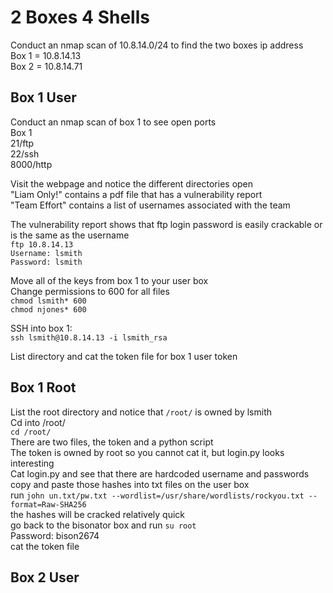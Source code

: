 # 2 Boxes 4 Shells
Conduct an nmap scan of 10.8.14.0/24 to find the two boxes ip address\
Box 1 = 10.8.14.13\
Box 2 = 10.8.14.71

## Box 1 User
Conduct an nmap scan of box 1 to see open ports\
Box 1\
21/ftp\
22/ssh\
8000/http

Visit the webpage and notice the different directories open\
"Liam Only!" contains a pdf file that has a vulnerability report\
"Team Effort" contains a list of usernames associated with the team

The vulnerability report shows that ftp login password is easily crackable or is the same as the username\
`ftp 10.8.14.13`\
`Username: lsmith`\
`Password: lsmith`

Move all of the keys from box 1 to your user box\
Change permissions to 600 for all files\
`chmod lsmith* 600`\
`chmod njones* 600`

SSH into box 1:\
`ssh lsmith@10.8.14.13 -i lsmith_rsa`

List directory and cat the token file for box 1 user token

## Box 1 Root
List the root directory and notice that `/root/` is owned by lsmith\
Cd into /root/\
`cd /root/`\
There are two files, the token and a python script\
The token is owned by root so you cannot cat it, but login.py looks interesting\
Cat login.py and see that there are hardcoded username and passwords\
copy and paste those hashes into txt files on the user box\
run `john un.txt/pw.txt --wordlist=/usr/share/wordlists/rockyou.txt --format=Raw-SHA256`\
the hashes will be cracked relatively quick\
go back to the bisonator box and run `su root`\
Password: bison2674\
cat the token file

## Box 2 User
